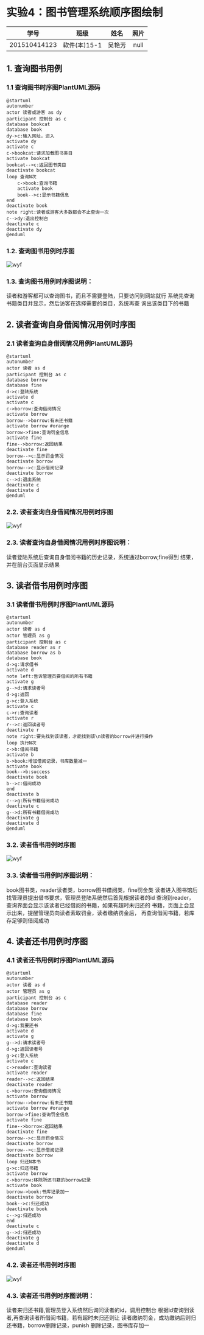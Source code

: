 # 实验4：图书管理系统顺序图绘制
|学号|班级|姓名|照片|
|:-------:|:-------------: | :----------:|:---:|
|201510414123|软件(本)15-1|吴艳芳|null |

## 1. 查询图书用例

### 1.1 查询图书时序图PlantUML源码

``` class
@startuml
autonumber
actor 读者或游客 as dy
participant 控制台 as c
database bookcat
database book
dy->c:输入网址，进入
activate dy
activate c
c->bookcat:请求加载图书类目
activate bookcat
bookcat-->c:返回图书类目
deactivate bookcat
loop 查询N次
    c->book:查询书籍
    activate book
    book-->c:显示书籍信息
end
deactivate book
note right:读者或游客大多数都会不止查询一次
c-->dy:退出控制台
deactivate c
deactivate dy
@enduml
```

### 1.2. 查询图书用例时序图

![wyf](查询图书.png)

### 1.3. 查询图书用例时序图说明：

读者和游客都可以查询图书，而且不需要登陆，只要访问到网站就行
系统先查询书籍类目并显示，然后访客在选择需要的类目，系统再查
询出该类目下的书籍


## 2. 读者查询自身借阅情况用例时序图
### 2.1 读者查询自身借阅情况用例PlantUML源码
``` class
@startuml
autonumber
actor 读者 as d
participant 控制台 as c
database borrow
database fine
d->c:登陆系统
activate d
activate c
c->borrow:查询借阅情况
activate borrow
borrow-->borrow:有未还书籍
activate borrow #orange
borrow->fine:查询罚金信息
activate fine
fine-->borrow:返回结果
deactivate fine
borrow-->c:显示罚金情况
deactivate borrow
borrow-->c:显示借阅记录
deactivate borrow
c-->d:退出系统
deactivate c
deactivate d
@enduml
``` 
### 2.2. 读者查询自身借阅情况用例时序图
![wyf](读者查询自身借阅情况.png)

### 2.3. 读者查询自身借阅情况用例时序图说明：

读者登陆系统后查询自身借阅书籍的历史记录，系统通过borrow,fine得到
结果，并在前台页面显示结果


## 3. 读者借书用例时序图

### 3.1 读者借书用例时序图PlantUML源码

```class
@startuml
autonumber
actor 读者 as d
actor 管理员 as g
participant 控制台 as c
database reader as r
database borrow as b
database book
d->g:请求借书
activate d
note left:告诉管理员要借阅的所有书籍
activate g
g-->d:请求读者号
d->g:返回
g->c:登入系统
activate c
c->r:查询读者
activate r
r-->c:返回读者号
deactivate r
note right:要先找到该读者，才能找到该\n读者的borrow并进行操作
loop 执行N次
c->b:借阅书籍
activate b
b->book:增加借阅记录，书库数量减一
activate book
book-->b:success
deactivate book
b-->c:借阅成功
end
deactivate b
c-->g:所有书籍借阅成功
deactivate c
g-->d:所有书籍借阅成功
deactivate g
deactivate d
@enduml
```
### 3.2. 读者借书用例时序图
![wyf](读者借书.png)

### 3.3. 读者借书用例时序图说明：

book图书类，reader读者类，borrow图书借阅类，fine罚金类
读者进入图书馆后找管理员提出借书要求，管理员登陆系统然后首先根据读者的id
查询到reader，查询界面会显示该读者已经借阅的书籍，如果有超时未归还的
书籍，页面上会显示出来，提醒管理员向读者索取罚金，读者缴纳罚金后，
再查询借阅书籍，若库存足够则借阅成功

## 4. 读者还书用例时序图

### 4.1 读者还书用例时序图PlantUML源码

```class
@startuml
autonumber
actor 读者 as d
actor 管理员 as g
participant 控制台 as c
database reader
database borrow
database fine
database book
d->g:我要还书
activate d
activate g
g-->d:请求读者号
d->g:返回读者号
g->c:登入系统
activate c
c->reader:查询读者
activate reader
reader-->c:返回结果
deactivate reader
c->borrow:查询借阅情况
activate borrow
borrow-->borrow:有未还书籍
activate borrow #orange
borrow->fine:查询罚金信息
activate fine
fine-->borrow:返回结果
deactivate fine
borrow-->c:显示罚金情况
deactivate borrow
borrow-->c:显示借阅记录
deactivate borrow
loop 归还N本书
g->c:归还书籍
activate borrow
c->borrow:移除所还书籍的borrow记录
activate book
borrow->book:书库记录加一
deactivate borrow
book-->c:归还成功
deactivate book
c-->g:归还成功
end
deactivate c
g-->d:归还成功
deactivate g
deactivate d
@enduml
```
### 4.2. 读者还书用例时序图
![wyf](读者还书.png)

### 4.3. 读者还书用例时序图说明：

读者来归还书籍,管理员登入系统然后询问读者的id，调用控制台
根据id查询到读者,再查询读者所借阅书籍，若有超时未归还则让
读者缴纳罚金，成功缴纳后则归还书籍，borrow删除记录，punish
删除记录，图书库存加一

